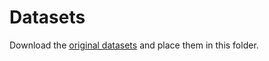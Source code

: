 # Datasets
Download the [original datasets](https://github.com/reedscot/cvpr2016) and
place them in this folder.
